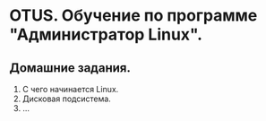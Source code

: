 # OTUS. Обучение по программе "Администратор Linux".
## Домашние задания.
1. С чего начинается Linux.
2. Дисковая подсистема.
3. ...
